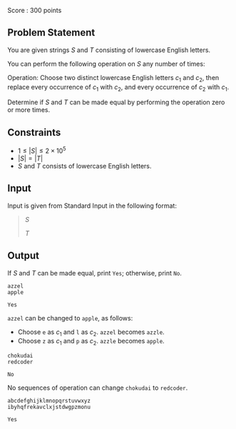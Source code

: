 Score : $300$ points

## Problem Statement

You are given strings $S$ and $T$ consisting of lowercase English letters.

You can perform the following operation on $S$ any number of times:

Operation: Choose two distinct lowercase English letters $c_1$ and $c_2$, then replace every occurrence of $c_1$ with $c_2$, and every occurrence of $c_2$ with $c_1$.

Determine if $S$ and $T$ can be made equal by performing the operation zero or more times.

## Constraints

- $1 \leq |S| \leq 2 \times 10^5$
- $|S| = |T|$
- $S$ and $T$ consists of lowercase English letters.

## Input

Input is given from Standard Input in the following format:

> $S$
> 
> $T$

## Output

If $S$ and $T$ can be made equal, print `Yes`; otherwise, print `No`.

```input1
azzel
apple
```

```output1
Yes
```

`azzel` can be changed to `apple`, as follows:

- Choose `e` as $c_1$ and `l` as $c_2$. `azzel` becomes `azzle`.
- Choose `z` as $c_1$ and `p` as $c_2$. `azzle` becomes `apple`.

```input2
chokudai
redcoder
```

```output2
No
```

No sequences of operation can change `chokudai` to `redcoder`.

```input3
abcdefghijklmnopqrstuvwxyz
ibyhqfrekavclxjstdwgpzmonu
```

```output3
Yes
```